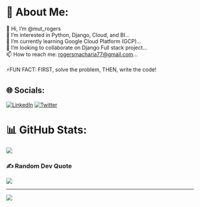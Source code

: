 # 💫 About Me:
👋 Hi, I’m @mut_rogers<br>👀 I’m interested in Python, Django, Cloud, and BI...<br>🌱 I’m currently learning Google Cloud Platform (GCP)...<br>💞️ I’m looking to collaborate on Django Full stack project...<br>📫 How to reach me: rogersmacharia77@gmail.com...<br><br>⚡FUN FACT: FIRST, solve the problem, THEN, write the code!


## 🌐 Socials:
[![LinkedIn](https://img.shields.io/badge/LinkedIn-%230077B5.svg?logo=linkedin&logoColor=white)](https://linkedin.com/in/muthoni-rogers) [![Twitter](https://img.shields.io/badge/Twitter-%231DA1F2.svg?logo=Twitter&logoColor=white)](https://twitter.com/mut_rogers) 

# 📊 GitHub Stats:
![](https://github-readme-stats.vercel.app/api?username=mut-rogers&theme=dark&hide_border=false&include_all_commits=true&count_private=true)<br/>

### ✍️ Random Dev Quote
![](https://quotes-github-readme.vercel.app/api?type=horizontal&theme=radical)

---
[![](https://visitcount.itsvg.in/api?id=mut-rogers&icon=0&color=0)](https://visitcount.itsvg.in)
